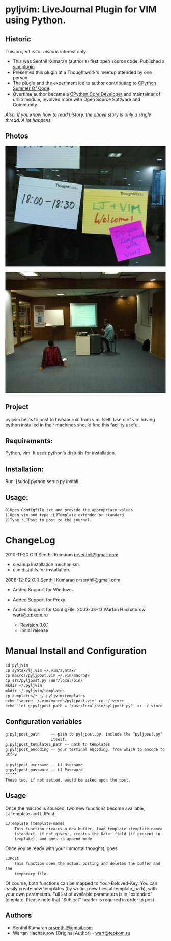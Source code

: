 pyljvim: LiveJournal Plugin for VIM using Python.
=================================================

Historic
--------

This project is for *historic* interest only.

* This was Senthil Kumaran (author's) first open source code. Published a [vim plugin](https://www.vim.org/scripts/script.php?script_id=1724)
* Presented this plugin at a Thoughtwork's meetup attended by one person.
* The plugin and the experiment led to author contributing to [CPython Summer Of Code](https://mail.python.org/pipermail/python-dev/2007-June/073620.html).
* Overtime author became a [CPython Core Developer](https://github.com/python/cpython/commits?author=orsenthil) and maintainer of urllib module, involved more with Open Source Software and Community.

_Also, if you know how to read history, the above story is only a single thread. A lot happens._

Photos
------

![Presentation](art/presentation.jpg?raw=true "Presentation")

![Demo](art/demo.jpg?raw=true)

Project
-------

pyljvim helps to post to LiveJournal from vim itself. Users of vim having
python installed in their machines should find this facility useful.

Requirements:
-------------

Python, vim. It uses python's distutils for installation.

Installation:
-------------

Run: [sudo] python setup.py install.

Usage:
------

	0)Open Configfile.txt and provide the appropriate values.
	1)Open vim and type :LJTemplate extended or standard.
	2)Type :LJPost to post to the journal.

ChangeLog
=========

2010-11-20 O.R.Senthil Kumaran <orsenthil@gmail.com>
  * cleanup installation mechanism.
  * use distutils for installation.

2006-12-02  O.R.Senthil Kumaran <orsenthil@gmail.com>
  * Added Support for Windows.
  * Added Support for Proxy.
  * Added Support for ConfigFile.
2003-03-13  Wartan Hachaturow <wart@tepkom.ru>

	* Revision 0.0.1
	* Initial release

Manual Install and Configuration 
================================
	
	cd pyljvim
	cp syntax/lj.vim ~/.vim/syntax/
	cp macros/pyljpost.vim ~/.vim/macros/
	cp src/pyljpost.py /usr/local/bin/
	mkdir ~/.pyljvim
	mkdir ~/.pyljvim/templates
	cp templates/* ~/.pyljvim/templates
	echo "source ~/.vim/macros/pyljpost.vim" >> ~/.vimrc
	echo 'let g:pyljpost_path = "/usr/local/bin/pyljpost.py"' >> ~/.vimrc

Configuration variables
-----------------------

	g:pyljpost_path 	-- path to pyljpost.py, include the "pyljpost.py"
						itself.
	g:pyljpost_templates_path -- path to templates
	g:pyljpost_encoding -- your terminal encoding, from which to encode to utf-8

	g:pyljpost_username -- LJ Username
	g:pyljpost_password -- LJ Password
	^^^^^
	These two, if not setted, would be asked upon the post.

Usage
-----

Once the macros is sourced, two new functions become available,
LJTemplate and LJPost.

	LJTemplate [template-name]
		This function creates a new buffer, load template <template-name>
		(standart, if not given), creates the Date: field (if present in
		template), and goes to append mode.

Once you're ready with your immortal thoughts, goes 

	LJPost
		This function does the actual posting and deletes the buffer and the
		temporary file.

Of course, both functions can be mapped to Your-Beloved-Key.
You can easily create new templates (by writing new files at template_path),
with your own parameters. Full list of available parameters is in "extended"
template. Please note that "Subject" header is required in order to
post.

Authors
-------

* Senthil Kumaran <orsenthil@gmail.com>
* Wartan Hachaturow (Original Author) - <wart@tepkom.ru> 
